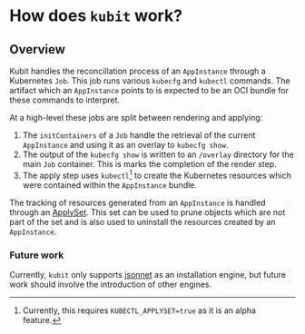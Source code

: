 # How does `kubit` work?

## Overview

Kubit handles the reconcillation process of an `AppInstance` through a Kubernetes
`Job`. This job runs various `kubecfg` and `kubectl` commands. The artifact
which an `AppInstance` points to is expected to be an OCI bundle for these commands
to interpret.

At a high-level these jobs are split between rendering and applying:

1. The `initContainers` of a `Job` handle the retrieval of the current `AppInstance`
and using it as an overlay to `kubecfg show`.
2. The output of the `kubecfg show` is written to an `/overlay` directory for the
main `Job` container. This is marks the completion of the render step.
3. The apply step uses `kubectl`[^1] to create the Kubernetes resources which were
contained within the `AppInstance` bundle.

[^1]: Currently, this requires `KUBECTL_APPLYSET=true` as it is an alpha feature.

The tracking of resources generated from an `AppInstance` is handled through an
[ApplySet][k8s-applyset]. This set can be used to prune objects which are not
part of the set and is also used to uninstall the resources created by an `AppInstance`.


### Future work

Currently, `kubit` only supports [jsonnet][jsonnet] as an installation engine,
but future work should involve the introduction of other engines.


[jsonnet]: https://jsonnet.org/
[k8s-applyset]: https://kubernetes.io/blog/2023/05/09/introducing-kubectl-applyset-pruning/
